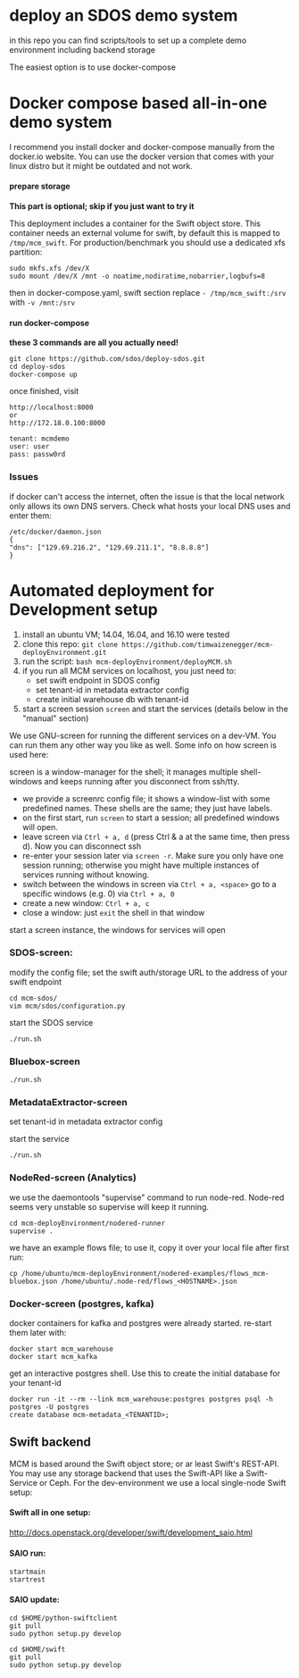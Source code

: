 # deploy an SDOS demo system
in this repo you can find scripts/tools to set up a complete demo environment including backend storage

The easiest option is to use docker-compose



# Docker compose based all-in-one demo system
I recommend you install docker and docker-compose manually from the docker.io website. You can use the docker version that comes with your linux distro but it might be outdated and not work.

#### prepare storage

**This part is optional; skip if you just want to try it**

This deployment includes a container for the Swift object store. This container needs an external volume for swift, by default this is
 mapped to `/tmp/mcm_swift`. For production/benchmark you should use a dedicated xfs partition:


    sudo mkfs.xfs /dev/X
    sudo mount /dev/X /mnt -o noatime,nodiratime,nobarrier,logbufs=8

then in docker-compose.yaml, swift section replace `- /tmp/mcm_swift:/srv` with `-v /mnt:/srv`


#### run docker-compose
**these 3 commands are all you actually need!**


    git clone https://github.com/sdos/deploy-sdos.git
    cd deploy-sdos
    docker-compose up


once finished, visit


    http://localhost:8000
    or
    http://172.18.0.100:8000

    tenant: mcmdemo
    user: user
    pass: passw0rd
    
    
### Issues
if docker can't access the internet, often the issue is that the local network only allows its own DNS servers.
Check what hosts your local DNS uses and enter them:

    /etc/docker/daemon.json
    {
    "dns": ["129.69.216.2", "129.69.211.1", "8.8.8.8"]
    }




# Automated deployment for Development setup

1. install an ubuntu VM; 14.04, 16.04, and 16.10 were tested
2. clone this repo: `git clone https://github.com/timwaizenegger/mcm-deployEnvironment.git`
3. run the script: `bash mcm-deployEnvironment/deployMCM.sh`
4. if you run all MCM services on localhost, you just need to: 
    - set swift endpoint in SDOS config 
    - set tenant-id in metadata extractor config
    - create initial warehouse db with tenant-id
5. start a screen session `screen` and start the services (details below in the "manual" section)


    
We use GNU-screen for running the different services on a dev-VM. You can run them any other way you like as well. Some info on how screen is used here:

screen is a window-manager for the shell; it manages multiple shell-windows and keeps running after you disconnect from ssh/tty.

* we provide a screenrc config file; it shows a window-list with some predefined names. These shells are the same; they just have labels.
* on the first start, run `screen` to start a session; all predefined windows will open.
* leave screen via `Ctrl + a, d` (press Ctrl & a at the same time, then press d). Now you can disconnect ssh
* re-enter your session later via `screen -r`. Make sure you only have one session running; otherwise you might have multiple instances of services running without knowing.
* switch between the windows in screen via `Ctrl + a, <space>` go to a specific windows (e.g. 0) via `Ctrl + a, 0`
* create a new window: `Ctrl + a, c`
* close a window: just `exit` the shell in that window
 
 
 
start a screen instance, the windows for services will open
### SDOS-screen:

modify the config file; set the swift auth/storage URL to the address of your swift endpoint

    cd mcm-sdos/
    vim mcm/sdos/configuration.py
    
start the SDOS service

    ./run.sh
    
    
### Bluebox-screen

    ./run.sh



### MetadataExtractor-screen

set tenant-id in metadata extractor config

start the service

    ./run.sh


### NodeRed-screen (Analytics)
we use the daemontools "supervise" command to run node-red. Node-red seems very unstable so supervise will keep it running.

    cd mcm-deployEnvironment/nodered-runner
    supervise .

we have an example flows file; to use it, copy it over your local file after first run:
    
    cp /home/ubuntu/mcm-deployEnvironment/nodered-examples/flows_mcm-bluebox.json /home/ubuntu/.node-red/flows_<HOSTNAME>.json


### Docker-screen (postgres, kafka)
docker containers for kafka and postgres were already started. re-start them later with:

    docker start mcm_warehouse
    docker start mcm_kafka

get an interactive postgres shell. Use this to create the initial database for your tenant-id

    docker run -it --rm --link mcm_warehouse:postgres postgres psql -h postgres -U postgres
    create database mcm-metadata_<TENANTID>;






## Swift backend
MCM is based around the Swift object store; or ar least Swift's REST-API. You may use
any storage backend that uses the Swift-API like a Swift-Service or Ceph. For the dev-environment we use
a local single-node Swift setup:

#### Swift all in one setup:
http://docs.openstack.org/developer/swift/development_saio.html

#### SAIO run:

    startmain
    startrest

#### SAIO update:

    cd $HOME/python-swiftclient
    git pull
    sudo python setup.py develop

    cd $HOME/swift
    git pull
    sudo python setup.py develop

